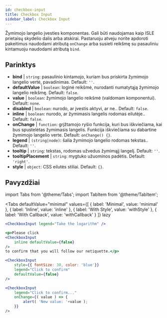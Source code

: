 ```yaml
---
id: checkbox-input
title: Checkbox Input
sidebar_label: Checkbox Input
---
```


Žymimojo langelio įvesties komponentas. Gali būti naudojamas kaip ISLE prietaisų skydelio dalis arba atskirai. Pastaruoju atveju norite apdoroti pakeitimus naudodami atributą `onChange` arba susieti reikšmę su pasauliniu kintamuoju naudodami atributą `bind`.

## Parinktys

* __bind__ | `string`: pasaulinio kintamojo, kuriam bus priskirta žymimojo langelio vertė, pavadinimas. Default: `''`.
* __defaultValue__ | `boolean`: loginė reikšmė, nurodanti numatytąją žymimojo langelio reikšmę. Default: `false`.
* __value__ | `boolean`: žymimojo langelio reikšmė (valdomam komponentui). Default: `none`.
* __disabled__ | `boolean`: nurodo, ar įvestis aktyvi, ar ne.. Default: `false`.
* __inline__ | `boolean`: nurodo, ar žymimasis langelis rodomas eilutėje.. Default: `false`.
* __onChange__ | `function`: grįžtamojo ryšio funkcija, kuri bus iškviečiama, kai bus spustelėtas žymimasis langelis. Funkcija iškviečiama su dabartine žymimojo langelio verte. Default: `onChange() {}`.
* __legend__ | `(string|node)`: šalia žymimojo langelio rodomas tekstas.. Default: `''`.
* __tooltip__ | `string`: tekstas, rodomas užvedus žymimąjį langelį. Default: `''`.
* __tooltipPlacement__ | `string`: mygtuko užuominos padėtis. Default: `'right'`.
* __style__ | `object`: CSS eilutės stiliai. Default: `{}`.


## Pavyzdžiai

import Tabs from '@theme/Tabs';
import TabItem from '@theme/TabItem';

<Tabs
    defaultValue="minimal"
    values={[
        { label: 'Minimal', value: 'minimal' },
        { label: 'Inline', value: 'inline' },
        { label: 'With Style', value: 'withStyle' },
        { label: 'With Callback', value: 'withCallback' }
    ]}
    lazy
>


<TabItem value="minimal">

```jsx live
<CheckboxInput legend="Take the logarithm" />
```
</TabItem>

<TabItem value="inline">

```jsx live
<p>Please click
<CheckboxInput
    inline defaultValue={false}
/>
to confirm that you will follow our netiquette.</p>
```
</TabItem>


<TabItem value="withStyle">

```jsx live
<CheckboxInput
    style={{ fontSize: 30, color: 'blue'}}
    legend="Click to confirm"
    defaultValue={false}
/>
```
</TabItem>

<TabItem value="withCallback">

```jsx live
<CheckboxInput
    legend="Click to confirm..."
    onChange={( value ) => {
        alert( 'New value: '+value );
    }}
/>
```

</TabItem>

</Tabs>
